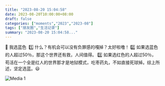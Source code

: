 ```yaml
---
title: "2023-08-20 15:04:58"
date: 2023-08-20T10:00:00+08:00
draft: false
categories: ["moments","2023","2023-08"]
tags: ["朋友圈","生活记录"]
summary: "2023-08-20 15:04:58..."
---
```


🔵 我选蓝色
​
​1️⃣ 什么？有机会可以没有负罪感的嘎掉？太好啦噜！
​2️⃣ 如果选蓝色的人超过50％，那这个世界还有救，人间值得。
​3️⃣ 如果选红色的人超过50％，苟活在一个全是红人的世界那才是地狱模式，吃枣药丸，不如直接死球掉。
​
​综上所述，坚定选蓝。😃

![Media 1](/Moments/photos/2023-08-20/202308201504580.jpg)

